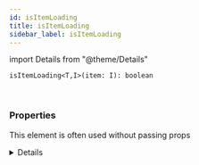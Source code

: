 ```yaml
---
id: isItemLoading
title: isItemLoading
sidebar_label: isItemLoading
---
```


import Details from "@theme/Details"


```tsx
isItemLoading<T,I>(item: I): boolean
```
<br/>



### Properties

This element is often used without passing props

<Details summary={<summary><b>Additional properties for advanced use cases</b></summary>}><div>

| Properties | Type | Description |
| --------- | ---- | ----------- |
| item | I |  |


</div></Details>